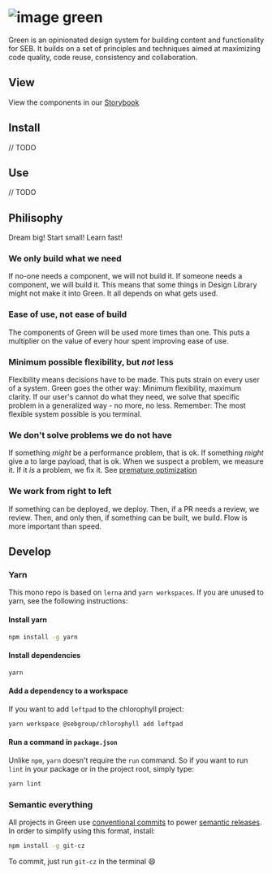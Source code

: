 # ![image](https://user-images.githubusercontent.com/11420341/121186039-f6eeda00-c866-11eb-9d80-21d01d065f0a.png) green

Green is an opinionated design system for building content and functionality for SEB. It builds on a set of principles and techniques aimed at maximizing code quality, code reuse, consistency and collaboration.

## View

View the components in our [Storybook](https://automatic-pancake-aa6626d9.pages.github.io/latest/chlorophyll)

## Install

// TODO

## Use

// TODO

## Philisophy

Dream big! Start small! Learn fast!

### We only build what we need

If no-one needs a component, we will not build it. If someone needs a component, we will build it. This means that some things in Design Library might not make it into Green. It all depends on what gets used.

### Ease of use, not ease of build

The components of Green will be used more times than one. This puts a multiplier on the value of every hour spent improving ease of use.

### Minimum possible flexibility, but _not_ less

Flexibility means decisions have to be made. This puts strain on every user of a system. Green goes the other way: Minimum flexibility, maximum clarity. If our user's cannot do what they need, we solve that specific problem in a generalized way - no more, no less. Remember: The most flexible system possible is you terminal.

### We don't solve problems we do not have

If something _might_ be a performance problem, that is ok. If something _might_ give a to large payload, that is ok. When we suspect a problem, we measure it. If it _is_ a problem, we fix it. See [premature optimization](https://xkcd.com/1691/)

### We work from right to left

If something can be deployed, we deploy. Then, if a PR needs a review, we review. Then, and only then, if something can be built, we build. Flow is more important than speed.

## Develop

### Yarn

This mono repo is based on `lerna` and `yarn workspaces`. If you are unused to yarn, see the following instructions:

#### Install yarn

```bash
npm install -g yarn
```

#### Install dependencies

```bash
yarn
```

#### Add a dependency to a workspace

If you want to add `leftpad` to the chlorophyll project:

```bash
yarn workspace @sebgroup/chlorophyll add leftpad
```

#### Run a command in `package.json`

Unlike `npm`, `yarn` doesn't require the `run` command. So if you want to run `lint` in your package or in the project root, simply type:

```bash
yarn lint
```

### Semantic everything

All projects in Green use [conventional commits](https://www.conventionalcommits.org/en/v1.0.0/) to power [semantic releases](https://semantic-release.gitbook.io/semantic-release/). In order to simplify using this format, install:

```bash
npm install -g git-cz
```

To commit, just run `git-cz` in the terminal 😄
